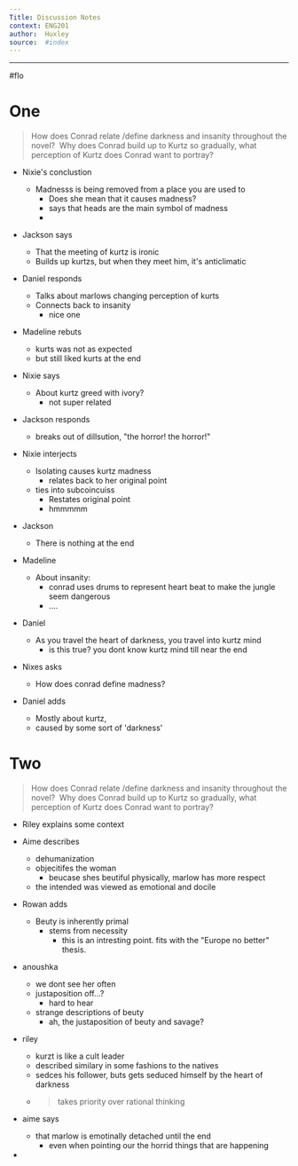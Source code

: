 ```yaml
---
Title: Discussion Notes 
context: ENG201
author:  Huxley
source:  #index
---
```


---

#flo


# One


>  How does Conrad relate /define darkness and insanity throughout the novel?  Why does Conrad build up to Kurtz so gradually, what perception of Kurtz does Conrad want to portray?

- Nixie's conclustion
	- Madnesss is being removed from a place you are used to
		- Does she mean that it causes madness?
		- says that heads are the main symbol of madness
		-  
- Jackson says 
	- That the meeting of kurtz is ironic 
	- Builds up kurtzs, but when they meet him, it's anticlimatic 
- Daniel responds
	- Talks about marlows changing perception of kurts
	- Connects back to insanity 
		- nice one
- Madeline rebuts
	- kurts was not as expected
	- but still liked kurts at the end

- Nixie says
	- About kurtz greed with ivory? 
		- not super related

- Jackson responds
	- breaks out of dillsution, "the horror! the horror!"

- Nixie interjects
	- Isolating causes kurtz madness
		- relates back to her original point
	- ties into subcoincuiss
		- Restates original point
		- hmmmmm
- Jackson
	- There is nothing at the end

- Madeline
	- About insanity:
		- conrad uses drums to represent heart beat to make the jungle seem dangerous
		- ....
- Daniel
	- As you travel the heart of darkness, you travel into kurtz mind
		- is this true? you dont know kurtz mind till near the end
- Nixes asks
	- How does conrad define madness?
	
- Daniel adds
	- Mostly about kurtz,
	- caused by some sort of 'darkness'


# Two

> How does Conrad relate /define darkness and insanity throughout the novel?  Why does Conrad build up to Kurtz so gradually, what perception of Kurtz does Conrad want to portray?


- Riley explains some context
- Aime describes
	- dehumanization
	- objecitifes the woman
		- beucase shes beutiful physically, marlow has more respect
	- the intended was viewed as emotional and docile 

- Rowan adds
	- Beuty is inherently primal
		- stems from necessity
			- this is an intresting point. fits with the "Europe no better" thesis.
			
- anoushka
	- we dont see her often
	- justaposition off...?
		- hard to hear 
	- strange descriptions of beuty
		- ah, the justaposition of beuty and savage? 

- riley 
	- kurzt is like a cult leader
	- described similary in some fashions to the natives 
	- sedces his follower, buts gets seduced himself by the heart of darkness 
	- > takes priority over rational thinking 
	
- aime says
	- that marlow is emotinally detached until the end
		- even when pointing our the horrid things that are happening
- 

























